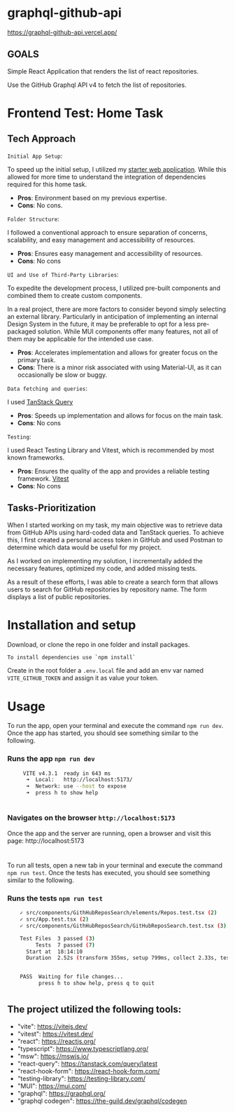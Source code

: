 # graphql-github-api

https://graphql-github-api.vercel.app/

## GOALS
Simple React Application that renders the list of react repositories.

Use the GitHub Graphql API v4 to fetch the list of repositories.

# Frontend Test: Home Task

## Tech Approach

`Initial App Setup`:

To speed up the initial setup, I utilized my [starter web application](https://github.com/gianlucasudano/web-dev-lab).
While this allowed for more time to understand the integration of dependencies required for this home task.

* **Pros**: Environment based on my previous expertise.
* **Cons**: No cons.

`Folder Structure`:

I followed a conventional approach to ensure separation of concerns, scalability, and easy management and accessibility of resources.

* **Pros**: Ensures easy management and accessibility of resources.
* **Cons**: No cons

`UI and Use of Third-Party Libraries`:

To expedite the development process, I utilized pre-built components and combined them to create custom components.

In a real project, there are more factors to consider beyond simply selecting an external library. Particularly in anticipation of implementing an internal Design System in the future, it may be preferable to opt for a less pre-packaged solution. While MUI components offer many features, not all of them may be applicable for the intended use case.

* **Pros**: Accelerates implementation and allows for greater focus on the primary task.
* **Cons**: There is a minor risk associated with using Material-UI, as it can occasionally be slow or buggy. 

`Data fetching and queries`:

I used [TanStack Query](https://tanstack.com/query/v4)
* **Pros**: Speeds up implementation and allows for focus on the main task.
* **Cons**: No cons

`Testing`:

I used React Testing Library and Vitest, which is recommended by most known frameworks.

* **Pros**: Ensures the quality of the app and provides a reliable testing framework.
[Vitest](https://vitest.dev/guide/comparisons.html#jest)
* **Cons**: No cons

## Tasks-Prioritization

When I started working on my task, my main objective was to retrieve data from GitHub APIs using hard-coded data and TanStack queries. To achieve this, I first created a personal access token in GitHub and used Postman to determine which data would be useful for my project.

As I worked on implementing my solution, I incrementally added the necessary features, optimized my code, and added missing tests.

As a result of these efforts, I was able to create a search form that allows users to search for GitHub repositories by repository name. The form displays a list of public repositories.

# Installation and setup

Download, or clone the repo in one folder and install packages.

```bash
To install dependencies use `npm install`
```

Create in the root folder a `.env.local` file and add an env var named `VITE_GITHUB_TOKEN` and assign it as value your token.


# Usage

To run the app, open your terminal and execute the command `npm run dev`. Once the app has started, you should see something similar to the following.
###  Runs the app `npm run dev`
```bash
     VITE v4.3.1  ready in 643 ms
      ➜  Local:   http://localhost:5173/
      ➜  Network: use --host to expose
      ➜  press h to show help
```

#
### Navigates on the browser `http://localhost:5173`
Once the app and the server are running, open a browser and visit this page: http://localhost:5173

#

To run all tests, open a new tab in your terminal and execute the command `npm run test`. Once the tests has executed, you should see something similar to the following.

### Runs the tests `npm run test`
``` bash
    ✓ src/components/GithHubReposSearch/elements/Repos.test.tsx (2)
    ✓ src/App.test.tsx (2)
    ✓ src/components/GithHubReposSearch/GitHubReposSearch.test.tsx (3) 600ms

    Test Files  3 passed (3)
         Tests  7 passed (7)
      Start at  18:14:10
      Duration  2.52s (transform 355ms, setup 799ms, collect 2.33s, tests 946ms, environment 993ms, prepare 282ms)


    PASS  Waiting for file changes...
          press h to show help, press q to quit
```

#
## The project utilized the following tools:

- "vite": https://vitejs.dev/
- "vitest": https://vitest.dev/
- "react": https://reactjs.org/
- "typescript": https://www.typescriptlang.org/
- "msw": https://mswjs.io/
- "react-query": https://tanstack.com/query/latest
- "react-hook-form": https://react-hook-form.com/
- "testing-library": https://testing-library.com/
- "MUI": https://mui.com/
- "graphql": https://graphql.org/
- "graphql codegen": https://the-guild.dev/graphql/codegen



